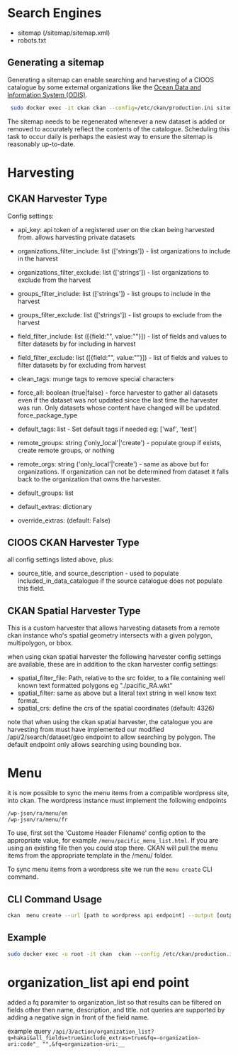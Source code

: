 # Search Engines

- sitemap (/sitemap/sitemap.xml)
- robots.txt

## Generating a sitemap

Generating a sitemap can enable searching and harvesting of a CIOOS catalogue by some external organizations like the [Ocean Data and Information System (ODIS)](https://catalogue.odis.org/).

```bash
 sudo docker exec -it ckan ckan --config=/etc/ckan/production.ini sitemap create
```

The sitemap needs to be regenerated whenever a new dataset is added or removed to accurately reflect the contents of the catalogue. Scheduling this task to occur daily is perhaps the easiest way to ensure the sitemap is reasonably up-to-date.

# Harvesting

## CKAN Harvester Type

Config settings:

- api_key: api token of a registered user on the ckan being harvested from.
  allows harvesting private datasets
- organizations_filter_include: list (['strings']) - list organizations to include in the harvest
- organizations_filter_exclude: list (['strings']) - list organizations to exclude from the harvest
- groups_filter_include: list (['strings']) - list groups to include in the harvest
- groups_filter_exclude: list (['strings']) - list groups to exclude from the harvest
- field_filter_include: list ([{field:"", value:""}]) - list of fields and values to filter datasets by for including in harvest
- field_filter_exclude: list ([{field:"", value:""}]) - list of fields and values to filter datasets by for excluding from harvest

- clean_tags: munge tags to remove special characters
- force_all: boolean (true|false) - force harvester to gather all datasets even if the dataset was not updated since the last time the harvester was run. Only datasets whose content have changed will be updated.
  force_package_type

- default_tags: list - Set default tags if needed eg: ['waf', 'test']
- remote_groups: string ('only_local'|'create') - populate group if exists,
  create remote groups, or nothing
- remote_orgs: string ('only_local'|'create') - same as above but for
  organizations. If organization can not be determined from dataset it falls
  back to the organization that owns the harvester.
- default_groups: list
- default_extras: dictionary
- override_extras: (default: False)

## CIOOS CKAN Harvester Type

all config settings listed above, plus:

- source_title, and source_description - used to populate included_in_data_catalogue if the source catalogue does not populate this field.

## CKAN Spatial Harvester Type

This is a custom harvester that allows harvesting datasets from a remote ckan
instance who's spatial geometry intersects with a given polygon, multipolygon,
or bbox.

when using ckan spatial harvester the following harvester config settings are available, these are in addition to the ckan harvester config settings:

- spatial_filter_file: Path, relative to the src folder, to a file containing well known text formatted polygons eg "./pacific_RA.wkt"
- spatial_filter: same as above but a literal text string in well know text format.
- spatial_crs: define the crs of the spatial coordinates (default: 4326)

note that when using the ckan spatial harvester, the catalogue you are harvesting
from must have implemented our modified /api/2/search/dataset/geo endpoint to
allow searching by polygon. The default endpoint only allows searching using
bounding box.

# Menu

it is now possible to sync the menu items from a compatible wordpress site, into ckan. The wordpress instance must implement the following endpoints

```text
/wp-json/ra/menu/en
/wp-json/ra/menu/fr
```

To use, first set the 'Custome Header Filename' config option to the appropriate value, for example `/menu/pacific_menu_list.html`. If you are using an existing file then you could stop there. CKAN will pull the menu items from the appropriate template in the /menu/ folder.

To sync menu items from a wordpress site we run the `menu create` CLI command.

## CLI Command Usage

```bash
ckan  menu create --url [path to wordpress api endpoint] --output [output menu list file (default: /menu/menu_list.html)]
```

## Example

```bash
sudo docker exec -u root -it ckan  ckan --config /etc/ckan/production.ini menu create --url https://cioospacific.ca/wp-json/ra/menu/ --output /menu/pacific_menu_list.html
```

# organization_list api end point

added a fq paramiter to organization_list so that results can be filtered on fields other then name, description, and title.
not queries are supported by adding a negative sign in front of the field name.

example query `/api/3/action/organization_list?q=hakai&all_fields=true&include_extras=true&fq=-organization-uri:code"_ "",&fq=organization-uri:__`
